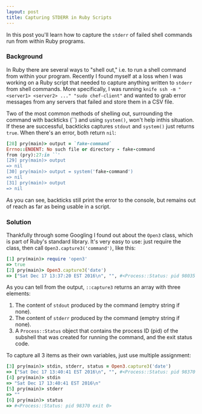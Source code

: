 ```yaml
---
layout: post
title: Capturing STDERR in Ruby Scripts
---
```


In this post you'll learn how to capture the `stderr` of failed shell commands run from within Ruby programs.

### Background

In Ruby there are several ways to "shell out," i.e. to run a shell command from within your program. Recently I found myself at a loss when I was working on a Ruby script that needed to capture anything written to `stderr` from shell commands. More specifically, I was running `knife ssh -m "<server1> <server2> ..." "sudo chef-client"` and wanted to grab error messages from any servers that failed and store them in a CSV file.

Two of the most common methods of shelling out, surrounding the command with backticks (``) and using `system()`, won't help inthis situation. If these are successful, backticks captures `stdout` and `system()` just returns `true`. When there's an error, both return `nil`:

```ruby
[28] pry(main)> output = `fake-command`
Errno::ENOENT: No such file or directory - fake-command
from (pry):27:in ``'
[29] pry(main)> output
=> nil
[30] pry(main)> output = system('fake-command')
=> nil
[31] pry(main)> output
=> nil
```

As you can see, backticks still print the error to the console, but remains out of reach as far as being usable in a script.

### Solution

Thankfully through some Googling I found out about the `Open3` class, which is part of Ruby's standard library. It's very easy to use: just require the class, then call `Open3.capture3('command')`, like this:

```ruby
[1] pry(main)> require 'open3'
=> true
[2] pry(main)> Open3.capture3('date')
=> ["Sat Dec 17 13:37:20 EST 2016\n", "", #<Process::Status: pid 98035 exit 0>]
``` 
As you can tell from the output, `::capture3` returns an array with three elements: 

1. The content of `stdout` produced by the command (emptry string if none).
2. The content of `stderr` produced by the command (emptry string if none). 
3. A `Process::Status` object that contains the process ID (pid) of the subshell that was created for running the command, and the exit status code.

To capture all 3 items as their own variables, just use multiple assignment:

```ruby
[3] pry(main)> stdin, stderr, status = Open3.capture3('date')
=> ["Sat Dec 17 13:40:41 EST 2016\n", "", #<Process::Status: pid 98370 exit 0>]
[4] pry(main)> stdin
=> "Sat Dec 17 13:40:41 EST 2016\n"
[5] pry(main)> stderr
=> ""
[6] pry(main)> status
=> #<Process::Status: pid 98370 exit 0>
```
